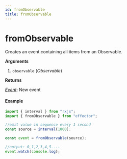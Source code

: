 ```yaml
---
id: fromObservable
title: fromObservable
---
```


# fromObservable

Creates an event containing all items from an Observable.

**Arguments**

1. `observable` (_Observable_)

**Returns**

[_Event_](/api/effector/Event.md): New event

#### Example

```js
import { interval } from "rxjs";
import { fromObservable } from "effector";

//emit value in sequence every 1 second
const source = interval(1000);

const event = fromObservable(source);

//output: 0,1,2,3,4,5....
event.watch(console.log);
```
